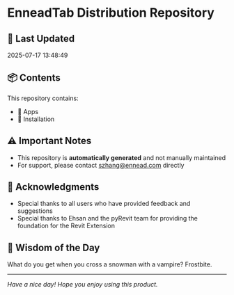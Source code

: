 # EnneadTab Distribution Repository

## 📅 Last Updated
2025-07-17 13:48:49



## 📦 Contents
This repository contains:
- 📂 Apps
- 📂 Installation

## ⚠️ Important Notes
- This repository is **automatically generated** and not manually maintained
- For support, please contact szhang@ennead.com directly

## 🙏 Acknowledgments
- Special thanks to all users who have provided feedback and suggestions
- Special thanks to Ehsan and the pyRevit team for providing the foundation for the Revit Extension

## 💭 Wisdom of the Day
What do you get when you cross a snowman with a vampire? Frostbite.

---
*Have a nice day! Hope you enjoy using this product.*

